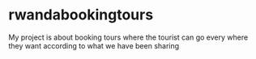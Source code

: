 # rwandabookingtours
My project  is about  booking tours where the tourist can go every where  they want according to what we have been sharing
